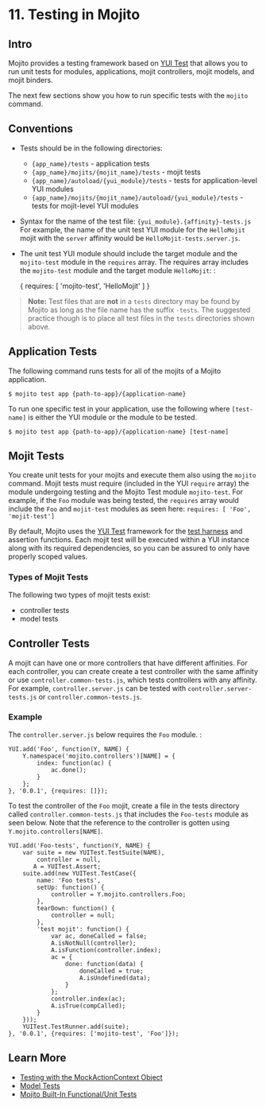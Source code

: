 # 11. Testing in Mojito #

## Intro ##

Mojito provides a testing framework based on [YUI Test](http://yuilibrary.com/yuitest/) 
that allows you to run unit tests for modules, applications, mojit controllers, 
mojit models, and mojit binders.

The next few sections show you how to run specific tests with the `mojito` 
command.

## Conventions ##

* Tests should be in the following directories:
  * `{app_name}/tests` - application tests
  * `{app_name}/mojits/{mojit_name}/tests` - mojit tests
  * `{app_name}/autoload/{yui_module}/tests` - tests for application-level YUI modules
  * `{app_name}/mojits/{mojit_name}/autoload/{yui_module}/tests` - tests for 
    mojit-level YUI modules
* Syntax for the name of the test file: `{yui_module}.{affinity}-tests.js`
  For example, the name of the unit test YUI module for the `HelloMojit` mojit 
  with the `server`   affinity would be `HelloMojit-tests.server.js`.

* The unit test YUI module should include the target module and the `mojito-test` 
  module in the `requires` array. The requires array includes the `mojito-test` 
  module and the target module `HelloMojit`: :


    { requires: [ 'mojito-test', 'HelloMojit' ] }

> **Note:** Test files that are **not** in a `tests` directory may be found by 
>          Mojito as long as the file name has the suffix `-tests`. The 
>          suggested practice though is to place all test files in the `tests` 
>          directories shown above.


## Application Tests ##


The following command runs tests for all of the mojits of a Mojito application.

`$ mojito test app {path-to-app}/{application-name}`

To run one specific test in your application, use the following where `[test-name]` is 
either the YUI module or the module to be tested.

`$ mojito test app {path-to-app}/{application-name} [test-name]`

## Mojit Tests ##

You create unit tests for your mojits and execute them also using the `mojito` 
command. Mojit tests must require (included in the YUI `require` array) the 
module undergoing testing and the Mojito Test module `mojito-test`. For 
example, if the `Foo` module was being tested, the `requires` array would 
include the `Foo` and `mojit-test` modules as seen here: 
`requires: [ 'Foo', 'mojit-test']`

By default, Mojito uses the [YUI Test](http://yuilibrary.com/yuitest/)
framework for the [test harness](http://en.wikipedia.org/wiki/Test_harness) 
and assertion functions. Each mojit test will be executed within a YUI 
instance along with its required dependencies, so you can be assured to only 
have properly scoped values.


### Types of Mojit Tests ###

The following two types of mojit tests exist:

- controller tests
- model tests


## Controller Tests ##

A mojit can have one or more controllers that have different affinities. For each 
controller, you can create create a test controller with the same affinity or use 
`controller.common-tests.js`, which tests controllers with any affinity. For example, 
`controller.server.js` can be tested with `controller.server-tests.js` or 
`controller.common-tests.js`.


### Example ###

The `controller.server.js` below requires the `Foo` module. :

    YUI.add('Foo', function(Y, NAME) {
        Y.namespace('mojito.controllers')[NAME] = { 
            index: function(ac) {
                ac.done();
            }
        };
    }, '0.0.1', {requires: []});

To test the controller of the `Foo` mojit, create a file in the tests 
directory called `controller.common-tests.js` that includes the `Foo-tests` 
module as seen below. Note that the reference to the controller is gotten 
using `Y.mojito.controllers[NAME]`.

    YUI.add('Foo-tests', function(Y, NAME) {
        var suite = new YUITest.TestSuite(NAME),
            controller = null,
           A = YUITest.Assert;
        suite.add(new YUITest.TestCase({
            name: 'Foo tests',
            setUp: function() {
                controller = Y.mojito.controllers.Foo;
            },
            tearDown: function() {
                controller = null;
            },
            'test mojit': function() {
                var ac, doneCalled = false;
                A.isNotNull(controller);
                A.isFunction(controller.index);
                ac = {
                    done: function(data) {
                        doneCalled = true;
                        A.isUndefined(data);
                    }
                };
                controller.index(ac);
                A.isTrue(compCalled);
            }
        }));
        YUITest.TestRunner.add(suite);
    }, '0.0.1', {requires: ['mojito-test', 'Foo']});


## Learn More ##

* [Testing with the MockActionContext Object](http://developer.yahoo.com/cocktails/mojito/docs/topics/mojito_testing.html#testing-with-the-mockactioncontext-object)
* [Model Tests](http://developer.yahoo.com/cocktails/mojito/docs/topics/mojito_testing.html#model-tests)
* [Mojito Built-In Functional/Unit Tests](http://developer.yahoo.com/cocktails/mojito/docs/topics/mojito_testing.html#mojito-built-in-functional-unit-tests)
